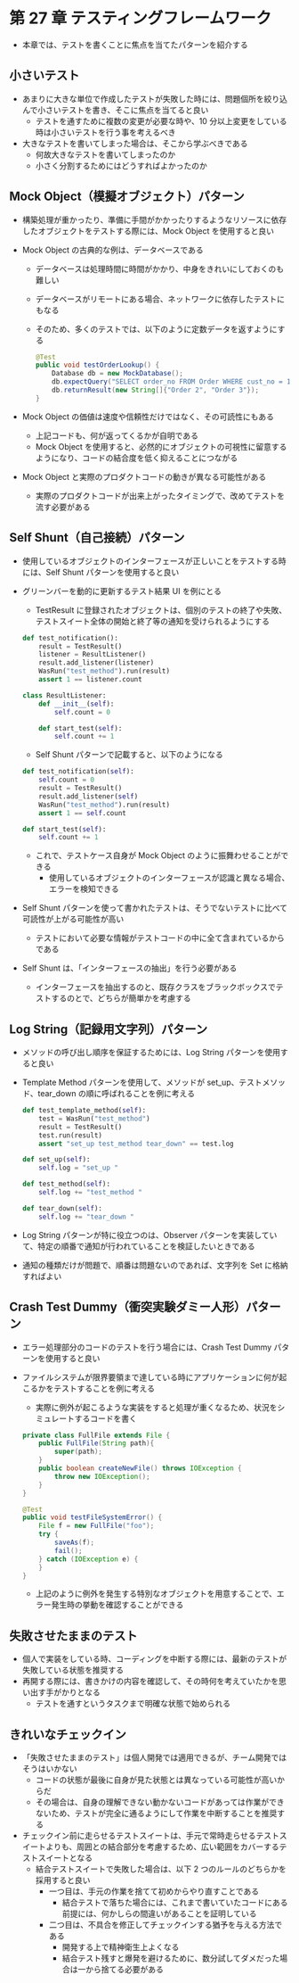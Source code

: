 # 第 27 章 テスティングフレームワーク

-   本章では、テストを書くことに焦点を当てたパターンを紹介する

## 小さいテスト

-   あまりに大きな単位で作成したテストが失敗した時には、問題個所を絞り込んで小さいテストを書き、そこに焦点を当てると良い
    -   テストを通すために複数の変更が必要な時や、10 分以上変更をしている時は小さいテストを行う事を考えるべき
-   大きなテストを書いてしまった場合は、そこから学ぶべきである
    -   何故大きなテストを書いてしまったのか
    -   小さく分割するためにはどうすればよかったのか

## Mock Object（模擬オブジェクト）パターン

-   構築処理が重かったり、準備に手間がかかったりするようなリソースに依存したオブジェクトをテストする際には、Mock Object を使用すると良い
-   Mock Object の古典的な例は、データベースである

    -   データベースは処理時間に時間がかかり、中身をきれいにしておくのも難しい
    -   データベースがリモートにある場合、ネットワークに依存したテストにもなる
    -   そのため、多くのテストでは、以下のように定数データを返すようにする

        ```java
        @Test
        public void testOrderLookup() {
            Database db = new MockDatabase();
            db.expectQuery("SELECT order_no FROM Order WHERE cust_no = 123");
            db.returnResult(new String[]{"Order 2", "Order 3"});
        }
        ```

-   Mock Object の価値は速度や信頼性だけではなく、その可読性にもある
    -   上記コードも、何が返ってくるかが自明である
    -   Mock Object を使用すると、必然的にオブジェクトの可視性に留意するようになり、コードの結合度を低く抑えることにつながる
-   Mock Object と実際のプロダクトコードの動きが異なる可能性がある
    -   実際のプロダクトコードが出来上がったタイミングで、改めてテストを流す必要がある

## Self Shunt（自己接続）パターン

-   使用しているオブジェクトのインターフェースが正しいことをテストする時には、Self Shunt パターンを使用すると良い
-   グリーンバーを動的に更新するテスト結果 UI を例にとる

    -   TestResult に登録されたオブジェクトは、個別のテストの終了や失敗、テストスイート全体の開始と終了等の通知を受けられるようにする

    ```python
    def test_notification():
        result = TestResult()
        listener = ResultListener()
        result.add_listener(listener)
        WasRun("test_method").run(result)
        assert 1 == listener.count

    class ResultListener:
        def __init__(self):
            self.count = 0

        def start_test(self):
            self.count += 1
    ```

    -   Self Shunt パターンで記載すると、以下のようになる

    ```python
    def test_notification(self):
        self.count = 0
        result = TestResult()
        result.add_listener(self)
        WasRun("test_method").run(result)
        assert 1 == self.count

    def start_test(self):
        self.count += 1
    ```

    -   これで、テストケース自身が Mock Object のように振舞わせることができる
        -   使用しているオブジェクトのインターフェースが認識と異なる場合、エラーを検知できる

-   Self Shunt パターンを使って書かれたテストは、そうでないテストに比べて可読性が上がる可能性が高い

    -   テストにおいて必要な情報がテストコードの中に全て含まれているからである

-   Self Shunt は、「インターフェースの抽出」を行う必要がある
    -   インターフェースを抽出するのと、既存クラスをブラックボックスでテストするのとで、どちらが簡単かを考慮する

## Log String（記録用文字列）パターン

-   メソッドの呼び出し順序を保証するためには、Log String パターンを使用すると良い
-   Template Method パターンを使用して、メソッドが set_up、テストメソッド、tear_down の順に呼ばれることを例に考える

    ```python
    def test_template_method(self):
        test = WasRun("test_method")
        result = TestResult()
        test.run(result)
        assert "set_up test_method tear_down" == test.log

    def set_up(self):
        self.log = "set_up "

    def test_method(self):
        self.log += "test_method "

    def tear_down(self):
        self.log += "tear_down "
    ```

-   Log String パターンが特に役立つのは、Observer パターンを実装していて、特定の順番で通知が行われていることを検証したいときである
-   通知の種類だけが問題で、順番は問題ないのであれば、文字列を Set に格納すればよい

## Crash Test Dummy（衝突実験ダミー人形）パターン

-   エラー処理部分のコードのテストを行う場合には、Crash Test Dummy パターンを使用すると良い
-   ファイルシステムが限界要領まで達している時にアプリケーションに何が起こるかをテストすることを例に考える

    -   実際に例外が起こるような実装をすると処理が重くなるため、状況をシミュレートするコードを書く

    ```java
    private class FullFile extends File {
        public FullFile(String path){
            super(path);
        }
        public boolean createNewFile() throws IOException {
            throw new IOException();
        }
    }

    @Test
    public void testFileSystemError() {
        File f = new FullFile("foo");
        try {
            saveAs(f);
            fail();
        } catch (IOException e) {
        }
    }
    ```

    -   上記のように例外を発生する特別なオブジェクトを用意することで、エラー発生時の挙動を確認することができる

## 失敗させたままのテスト

-   個人で実装をしている時、コーディングを中断する際には、最新のテストが失敗している状態を推奨する
-   再開する際には、書きかけの内容を確認して、その時何を考えていたかを思い出す手がかりとなる
    -   テストを通すというタスクまで明確な状態で始められる

## きれいなチェックイン

-   「失敗させたままのテスト」は個人開発では適用できるが、チーム開発ではそうはいかない
    -   コードの状態が最後に自身が見た状態とは異なっている可能性が高いからだ
    -   その場合は、自身の理解できない動かないコードがあっては作業ができないため、テストが完全に通るようにして作業を中断することを推奨する
-   チェックイン前に走らせるテストスイートは、手元で常時走らせるテストスイートよりも、周囲との結合部分を考慮するため、広い範囲をカバーするテストスイートとなる
    -   結合テストスイートで失敗した場合は、以下 2 つのルールのどちらかを採用すると良い
        -   一つ目は、手元の作業を捨てて初めからやり直すことである
            -   結合テストで落ちた場合には、これまで書いていたコードにある前提には、何かしらの間違いがあることを証明している
        -   二つ目は、不具合を修正してチェックインする猶予を与える方法である
            -   開発する上で精神衛生上よくなる
            -   結合テスト残すと爆発を避けるために、数分試してダメだった場合は一から捨てる必要がある
